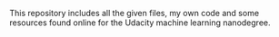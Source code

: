 This repository includes all the given files, my own code and some resources found online for the Udacity machine learning nanodegree.
